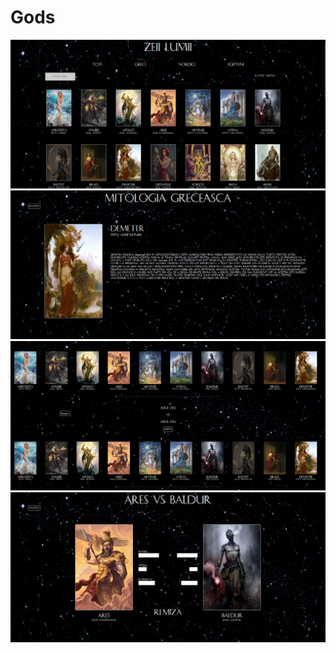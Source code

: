 # Gods

![ss](Screenshots/index.jpg)
![ss1](Screenshots/god.jpg)
![ss2](Screenshots/gods_selection.jpg)
![ss3](Screenshots/gods_fight.jpg)
